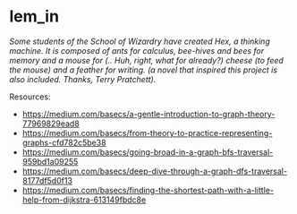 # lem_in


*Some students of the School of Wizardry have created Hex, a thinking machine. It is composed of ants for calculus, bee-hives and bees for memory and a mouse for (.. Huh, right, what for already?) cheese (to feed the mouse) and a feather for writing. (a novel that inspired this project is also included. Thanks, Terry Pratchett).*

Resources:

* https://medium.com/basecs/a-gentle-introduction-to-graph-theory-77969829ead8
* https://medium.com/basecs/from-theory-to-practice-representing-graphs-cfd782c5be38
* https://medium.com/basecs/going-broad-in-a-graph-bfs-traversal-959bd1a09255
* https://medium.com/basecs/deep-dive-through-a-graph-dfs-traversal-8177df5d0f13
* https://medium.com/basecs/finding-the-shortest-path-with-a-little-help-from-dijkstra-613149fbdc8e
